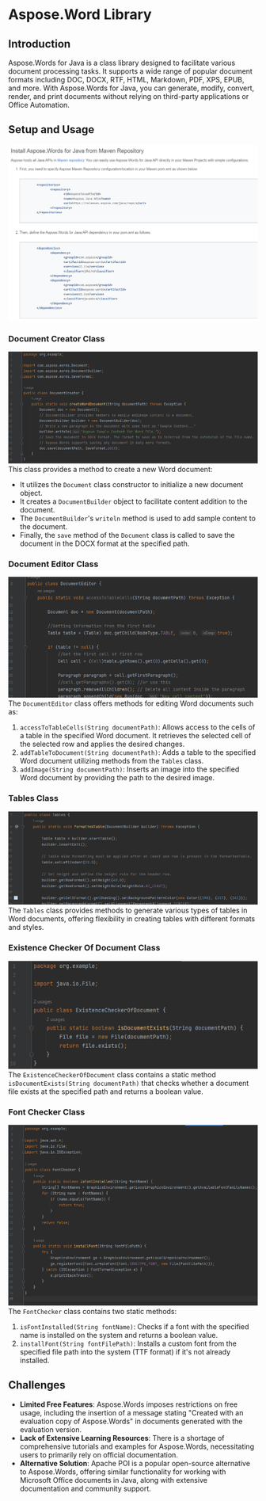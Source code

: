 # Aspose.Word Library

## Introduction
Aspose.Words for Java is a class library designed to facilitate various document processing tasks. It supports a wide range of popular document formats including DOC, DOCX, RTF, HTML, Markdown, PDF, XPS, EPUB, and more. With Aspose.Words for Java, you can generate, modify, convert, render, and print documents without relying on third-party applications or Office Automation.

## Setup and Usage
![](./assets/Screenshot%202024-03-04%20144332.png)
### Document Creator Class
![](./assets/Screenshot%202024-03-04%20135435.png)
This class provides a method to create a new Word document:
- It utilizes the `Document` class constructor to initialize a new document object.
- It creates a `DocumentBuilder` object to facilitate content addition to the document.
- The `DocumentBuilder`'s `writeln` method is used to add sample content to the document.
- Finally, the `save` method of the `Document` class is called to save the document in the DOCX format at the specified path.

### Document Editor Class
![](./assets/Screenshot%202024-03-04%20145303.png)
The `DocumentEditor` class offers methods for editing Word documents such as:
1. `accessToTableCells(String documentPath)`: Allows access to the cells of a table in the specified Word document. It retrieves the selected cell of the selected row and applies the desired changes.
2. `addTableToDocument(String documentPath)`: Adds a table to the specified Word document utilizing methods from the `Tables` class.
3. `addImage(String documentPath)`: Inserts an image into the specified Word document by providing the path to the desired image.

### Tables Class
![](./assets/Screenshot%202024-03-04%20145148.png)
The `Tables` class provides methods to generate various types of tables in Word documents, offering flexibility in creating tables with different formats and styles.

### Existence Checker Of Document Class
![](./assets/Screenshot%202024-03-04%20142030.png)
The `ExistenceCheckerOfDocument` class contains a static method `isDocumentExists(String documentPath)` that checks whether a document file exists at the specified path and returns a boolean value.

### Font Checker Class
![](./assets/Screenshot%202024-03-04%20143501.png)
The `FontChecker` class contains two static methods:
1. `isFontInstalled(String fontName)`: Checks if a font with the specified name is installed on the system and returns a boolean value.
2. `installFont(String fontFilePath)`: Installs a custom font from the specified file path into the system (TTF format) if it's not already installed.

## Challenges
- **Limited Free Features**: Aspose.Words imposes restrictions on free usage, including the insertion of a message stating "Created with an evaluation copy of Aspose.Words" in documents generated with the evaluation version.
- **Lack of Extensive Learning Resources**: There is a shortage of comprehensive tutorials and examples for Aspose.Words, necessitating users to primarily rely on official documentation.
- **Alternative Solution**: Apache POI is a popular open-source alternative to Aspose.Words, offering similar functionality for working with Microsoft Office documents in Java, along with extensive documentation and community support.

